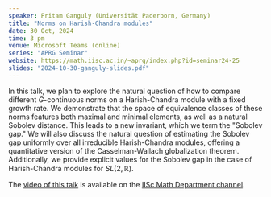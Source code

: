 ```yaml
---
speaker: Pritam Ganguly (Universität Paderborn, Germany)
title: "Norms on Harish-Chandra modules"
date: 30 Oct, 2024
time: 3 pm
venue: Microsoft Teams (online)
series: "APRG Seminar"
website: https://math.iisc.ac.in/~aprg/index.php?id=seminar24-25
slides: "2024-10-30-ganguly-slides.pdf"
---
```


In this talk, we plan to explore the natural question of how to compare different $G$-continuous norms on a Harish-Chandra module
with a fixed growth rate. We demonstrate that the space of equivalence classes of these norms features both maximal and minimal
elements, as well as a natural Sobolev distance. This leads to a new invariant, which we term the "Sobolev gap." We will also
discuss the natural question of estimating the Sobolev gap uniformly over all irreducible Harish-Chandra modules, offering a
quantitative version of the Casselman-Wallach globalization theorem. Additionally, we provide explicit values for the Sobolev
gap in the case of Harish-Chandra modules for $SL(2,\mathbb{R})$.

The [video of this talk](https://www.youtube.com/watch?v=nzBcP6awFOc&list=PLQXtaLhI1-1qxOEykh-1WOFkYuIzEE-ev) is available
on the [IISc Math Department channel](https://www.youtube.com/channel/UCR5Igvq9HScQKlPr-0coSIg/playlists).
